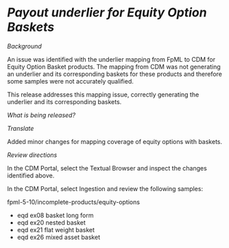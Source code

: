 # _Payout underlier for Equity Option Baskets_

_Background_

An issue was identified with the underlier mapping from FpML to CDM for Equity Option Basket products. The mapping from CDM was not generating an underlier and its corresponding baskets for these products and therefore some samples were not accurately qualified.

This release addresses this mapping issue, correctly generating the underlier and its corresponding baskets.

_What is being released?_

_Translate_

Added minor changes for mapping coverage of equity options with baskets.

_Review directions_

In the CDM Portal, select the Textual Browser and inspect the changes identified above.

In the CDM Portal, select Ingestion and review the following samples:

fpml-5-10/incomplete-products/equity-options

- eqd ex08 basket long form
- eqd ex20 nested basket
- eqd ex21 flat weight basket
- eqd ex26 mixed asset basket
